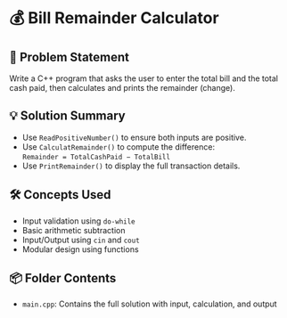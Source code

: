 # 💰 Bill Remainder Calculator

## 🧩 Problem Statement
Write a C++ program that asks the user to enter the total bill and the total cash paid, then calculates and prints the remainder (change).

## 💡 Solution Summary
- Use `ReadPositiveNumber()` to ensure both inputs are positive.
- Use `CalculatRemainder()` to compute the difference:  
  `Remainder = TotalCashPaid − TotalBill`
- Use `PrintRemainder()` to display the full transaction details.

## 🛠️ Concepts Used
- Input validation using `do-while`
- Basic arithmetic subtraction
- Input/Output using `cin` and `cout`
- Modular design using functions

## 📦 Folder Contents
- `main.cpp`: Contains the full solution with input, calculation, and output
